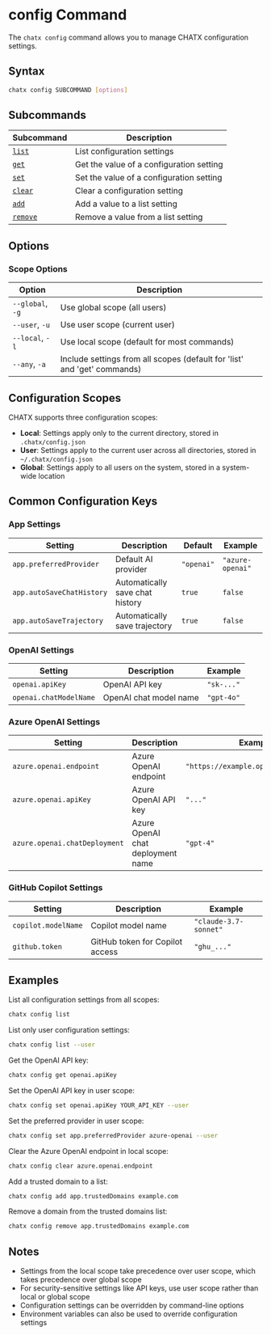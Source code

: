 # config Command

The `chatx config` command allows you to manage CHATX configuration settings.

## Syntax

```bash
chatx config SUBCOMMAND [options]
```

## Subcommands

| Subcommand | Description |
|------------|-------------|
| [`list`](list.md) | List configuration settings |
| [`get`](get.md) | Get the value of a configuration setting |
| [`set`](set.md) | Set the value of a configuration setting |
| [`clear`](clear.md) | Clear a configuration setting |
| [`add`](add.md) | Add a value to a list setting |
| [`remove`](remove.md) | Remove a value from a list setting |

## Options

### Scope Options

| Option | Description |
|--------|-------------|
| `--global`, `-g` | Use global scope (all users) |
| `--user`, `-u` | Use user scope (current user) |
| `--local`, `-l` | Use local scope (default for most commands) |
| `--any`, `-a` | Include settings from all scopes (default for 'list' and 'get' commands) |

## Configuration Scopes

CHATX supports three configuration scopes:

- **Local**: Settings apply only to the current directory, stored in `.chatx/config.json`
- **User**: Settings apply to the current user across all directories, stored in `~/.chatx/config.json`
- **Global**: Settings apply to all users on the system, stored in a system-wide location

## Common Configuration Keys

### App Settings

| Setting | Description | Default | Example |
|---------|-------------|---------|---------|
| `app.preferredProvider` | Default AI provider | `"openai"` | `"azure-openai"` |
| `app.autoSaveChatHistory` | Automatically save chat history | `true` | `false` |
| `app.autoSaveTrajectory` | Automatically save trajectory | `true` | `false` |

### OpenAI Settings

| Setting | Description | Example |
|---------|-------------|---------|
| `openai.apiKey` | OpenAI API key | `"sk-..."` |
| `openai.chatModelName` | OpenAI chat model name | `"gpt-4o"` |

### Azure OpenAI Settings

| Setting | Description | Example |
|---------|-------------|---------|
| `azure.openai.endpoint` | Azure OpenAI endpoint | `"https://example.openai.azure.com"` |
| `azure.openai.apiKey` | Azure OpenAI API key | `"..."` |
| `azure.openai.chatDeployment` | Azure OpenAI chat deployment name | `"gpt-4"` |

### GitHub Copilot Settings

| Setting | Description | Example |
|---------|-------------|---------|
| `copilot.modelName` | Copilot model name | `"claude-3.7-sonnet"` |
| `github.token` | GitHub token for Copilot access | `"ghu_..."` |

## Examples

List all configuration settings from all scopes:

```bash
chatx config list
```

List only user configuration settings:

```bash
chatx config list --user
```

Get the OpenAI API key:

```bash
chatx config get openai.apiKey
```

Set the OpenAI API key in user scope:

```bash
chatx config set openai.apiKey YOUR_API_KEY --user
```

Set the preferred provider in user scope:

```bash
chatx config set app.preferredProvider azure-openai --user
```

Clear the Azure OpenAI endpoint in local scope:

```bash
chatx config clear azure.openai.endpoint
```

Add a trusted domain to a list:

```bash
chatx config add app.trustedDomains example.com
```

Remove a domain from the trusted domains list:

```bash
chatx config remove app.trustedDomains example.com
```

## Notes

- Settings from the local scope take precedence over user scope, which takes precedence over global scope
- For security-sensitive settings like API keys, use user scope rather than local or global scope
- Configuration settings can be overridden by command-line options
- Environment variables can also be used to override configuration settings